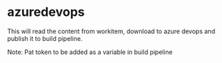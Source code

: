 # azuredevops

This will read the content from workitem, download to azure devops and publish it to build pipeline.

Note:
Pat token to be added as a variable in build pipeline 
